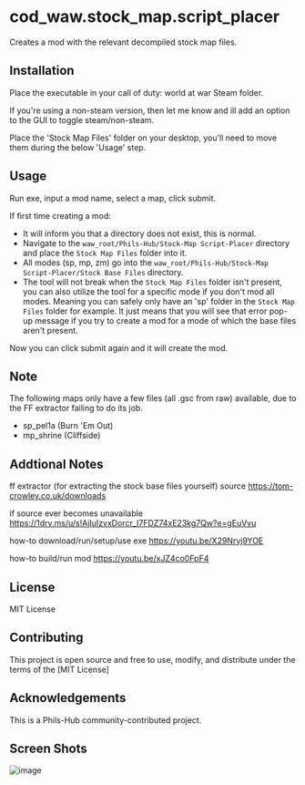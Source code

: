 # cod_waw.stock_map.script_placer

Creates a mod with the relevant decompiled stock map files.

## Installation

Place the executable in your call of duty: world at war Steam folder.

If you're using a non-steam version, then let me know and ill add an option to the GUI to toggle steam/non-steam.

Place the 'Stock Map Files' folder on your desktop, you'll need to move them during the below 'Usage' step.

## Usage

Run exe, input a mod name, select a map, click submit.

If first time creating a mod:
  
- It will inform you that a directory does not exist, this is normal.
- Navigate to the `waw_root/Phils-Hub/Stock-Map Script-Placer` directory and place the `Stock Map Files` folder into it.
- All modes (sp, mp, zm) go into the `waw_root/Phils-Hub/Stock-Map Script-Placer/Stock Base Files` directory.
- The tool will not break when the `Stock Map Files` folder isn't present, you can also utilize the tool for a specific mode if you don't mod all modes. Meaning you can safely only have an 'sp' folder in the `Stock Map Files` folder for example. It just means that you will see that error pop-up message if you try to create a mod for a mode of which the base files aren't present.

Now you can click submit again and it will create the mod.

## Note

The following maps only have a few files (all .gsc from raw) available, due to the FF extractor failing to do its job.
- sp_pel1a (Burn 'Em Out)
- mp_shrine (Cliffside)

## Addtional Notes
ff extractor (for extracting the stock base files yourself)
source
https://tom-crowley.co.uk/downloads

if source ever becomes unavailable
https://1drv.ms/u/s!AjIuIzvxDorcr_I7FDZ74xE23kg7Qw?e=gEuVvu

how-to download/run/setup/use exe
https://youtu.be/X29Nrvj9YOE

how-to build/run mod
https://youtu.be/xJZ4co0FpF4

## License

MIT License

## Contributing

This project is open source and free to use, modify, and distribute under the terms of the [MIT License]

## Acknowledgements

This is a Phils-Hub community-contributed project.

## Screen Shots ##
![image](https://github.com/user-attachments/assets/366a68b7-ffd8-412b-8233-3688ba976f3e)



